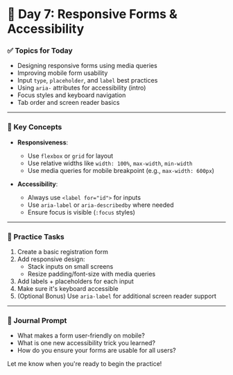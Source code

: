 # 📅 Day 7: Responsive Forms & Accessibility

### ✅ Topics for Today

- Designing responsive forms using media queries
- Improving mobile form usability
- Input `type`, `placeholder`, and `label` best practices
- Using `aria-` attributes for accessibility (intro)
- Focus styles and keyboard navigation
- Tab order and screen reader basics

---

### 🧠 Key Concepts

- **Responsiveness**:

  - Use `flexbox` or `grid` for layout
  - Use relative widths like `width: 100%`, `max-width`, `min-width`
  - Use media queries for mobile breakpoint (e.g., `max-width: 600px`)

- **Accessibility**:
  - Always use `<label for="id">` for inputs
  - Use `aria-label` or `aria-describedby` where needed
  - Ensure focus is visible (`:focus` styles)

---

### 🧪 Practice Tasks

1. Create a basic registration form
2. Add responsive design:
   - Stack inputs on small screens
   - Resize padding/font-size with media queries
3. Add labels + placeholders for each input
4. Make sure it's keyboard accessible
5. (Optional Bonus) Use `aria-label` for additional screen reader support

---

### 📓 Journal Prompt

- What makes a form user-friendly on mobile?
- What is one new accessibility trick you learned?
- How do you ensure your forms are usable for all users?

Let me know when you're ready to begin the practice!
